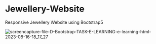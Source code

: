 # Jewellery-Website
Responsive Jewellery Website using Bootstrap5 


![screencapture-file-D-Bootstrap-TASK-E-LEARNING-e-learning-html-2023-08-16-18_17_27](https://github.com/Krupat2003/Jewellery-Website/assets/138984890/1a5aabae-2911-41e3-b464-dd34c9c4d467)
